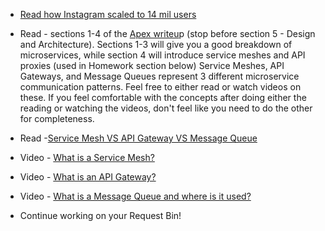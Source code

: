 - [Read how Instagram scaled to 14 mil users](https://read.engineerscodex.com/p/how-instagram-scaled-to-14-million)
- Read - sections 1-4 of the [Apex writeu](https://apex-api-proxy.github.io/)p (stop before section 5 - Design and Architecture). 
Sections 1-3 will give you a good breakdown of microservices, while section 4 will introduce service meshes and API proxies (used in Homework section below)
Service Meshes, API Gateways, and Message Queues represent 3 different microservice communication patterns. Feel free to either read or watch videos on these. If you feel comfortable with the concepts after doing either the reading or watching the videos, don't feel like you need to do the other for completeness.
- Read -[Service Mesh VS API Gateway VS Message Queue](https://arcentry.com/blog/api-gateway-vs-service-mesh-vs-message-queue/)
- Video - [What is a Service Mesh?](https://www.youtube.com/watch?v=QiXK0B9FhO0)
- Video - [What is an API Gateway?](https://www.youtube.com/watch?v=vHQqQBYJtLI)
- Video - [What is a Message Queue and where is it used?](https://www.youtube.com/watch?v=oUJbuFMyBDk%C2%A0)

- Continue working on your Request Bin!
